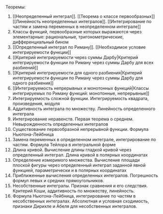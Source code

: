 Теоремы:
1. [[Неопределенный интеграл]]. 
   [[Теорема о классе первообразных]] 
   [[Линейность неопределенных интегралов]]. 
   [[Интегрирование по частям и замена переменных в неопределенном интеграле]]
2. Классы функций, первообразные которых выражаются через элементарные: рациональные, тригонометрические, дифференциальный бином
3. [[Определенный интеграл по Риману]]. 
   [[Необходимое условие интегрируемости функции]]
4. [[Критерий интегрируемости через суммы Дарбу|Критерий интегрируемости функции по Риману через суммы Дарбу для всех разбиений]]
5. [[Критерий интегрируемости для одного разбиения|Критерий интегрируемости функции по Риману через суммы Дарбу для одного разбиения]]
6. [[Интегрируемость непрерывных и монотонных функций|Классы интегрируемых по Риману функций: монотонные, непрерывные]]
7. Интегрируемость сложной функции. Интегрируемость квадрата, произведения, модуля
8. Аддитивность интеграла по множеству. Линейность определенного интеграла
9. Интегрирование неравенств. Первая теорема о среднем. Невырожденность определенных интегралов
10. Существование первообразной непрерывной функции. Формула Ньютона-Лейбница
11. Замена переменных в определенном интеграле, интегрирование по частям. Формула Тейлора в интегральной форме
12. Длина кривой. Вычисление длины гладкой кривой через определенный интеграл. Длина кривой в полярных координатах
13. Определение измеримого множества. Вычисление площади плоской фигуры через определенный интеграл заданной явной функцией, параметрически и в полярных координатах
14. Приближенные вычисления определенных интегралов. Погрешность формул левых и средних прямоугольников.
15. Несобственные интегралы. Признак сравнения и его следствия. Критерий Коши, аддитивность по множеству, линейность.
16. Формула Ньютона-Лейбница, интегрирование по частям в несобственных интегралах. Абсолютная и условная сходимость, признаки Дирихле и Абеля для несобственных интегралов.